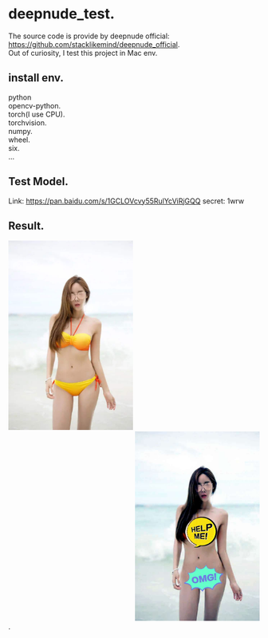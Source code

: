 # deepnude_test.  
The source code is provide by deepnude official: https://github.com/stacklikemind/deepnude_official.  
Out of curiosity, I test this project in Mac env.

## install env.  
python     
opencv-python.   
torch(I use CPU).   
torchvision.    
numpy.   
wheel.   
six.  
...   
## Test Model.  
Link: https://pan.baidu.com/s/1GCLOVcvy55RulYcViRjGQQ  secret: 1wrw

## Result.  
<div align=left><img src="https://github.com/2anchao/deepnude_test/blob/main/img_show/input1.jpg" width="250" height="380" /></div> <div align=right><img src="https://github.com/2anchao/deepnude_test/blob/main/img_show/show.jpeg" width="250" height="380" /></div>. 

